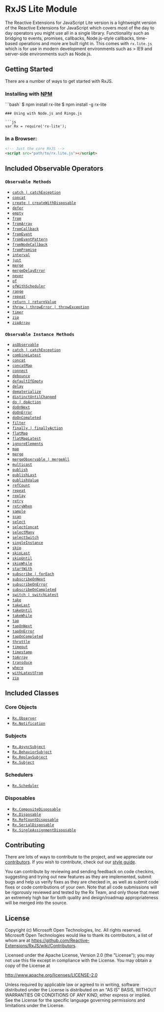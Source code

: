 # RxJS Lite Module

The Reactive Extensions for JavaScript Lite version is a lightweight version of the Reactive Extensions for JavaScript which covers most of the day to day operators you might use all in a single library. Functionality such as bridging to events, promises, callbacks, Node.js-style callbacks, time-based operations and more are built right in. This comes with `rx.lite.js` which is for use in modern development environments such as > IE9 and server-side environments such as Node.js.

## Getting Started

There are a number of ways to get started with RxJS.

### Installing with [NPM](https://npmjs.org/)

```bash`
$ npm install rx-lite
$ npm install -g rx-lite

````
### Using with Node.js and Ringo.js

```js
var Rx = require('rx-lite');
````

### In a Browser:

```html
<!-- Just the core RxJS -->
<script src="path/to/rx.lite.js"></script>
```

## Included Observable Operators

### `Observable Methods`

* [`catch | catchException`](../../doc/api/core/operators/catch.md)
* [`concat`](../../doc/api/core/operators/concat.md)
* [`create | createWithDisposable`](../../doc/api/core/operators/create.md)
* [`defer`](../../doc/api/core/operators/defer.md)
* [`empty`](../../doc/api/core/operators/empty.md)
* [`from`](../../doc/api/core/operators/from.md)
* [`fromArray`](../../doc/api/core/operators/fromarray.md)
* [`fromCallback`](../../doc/api/core/operators/fromcallback.md)
* [`fromEvent`](../../doc/api/core/operators/fromevent.md)
* [`fromEventPattern`](../../doc/api/core/operators/fromeventpattern.md)
* [`fromNodeCallback`](../../doc/api/core/operators/fromnodecallback.md)
* [`fromPromise`](../../doc/api/core/operators/frompromise.md)
* [`interval`](../../doc/api/core/operators/interval.md)
* [`just`](../../doc/api/core/operators/return.md)
* [`merge`](../../doc/api/core/operators/merge.md)
* [`mergeDelayError`](../../doc/api/core/operators/mergedelayerror.md)
* [`never`](../../doc/api/core/operators/never.md)
* [`of`](../../doc/api/core/operators/of.md)
* [`ofWithScheduler`](../../doc/api/core/operators/ofwithscheduler.md)
* [`range`](../../doc/api/core/operators/range.md)
* [`repeat`](../../doc/api/core/operators/repeat.md)
* [`return | returnValue`](../../doc/api/core/operators/return.md)
* [`throw | throwError | throwException`](../../doc/api/core/operators/throw.md)
* [`timer`](../../doc/api/core/operators/timer.md)
* [`zip`](../../doc/api/core/operators/zip.md)
* [`zipArray`](../../doc/api/core/operators/ziparray.md)

### `Observable Instance Methods`

* [`asObservable`](../../doc/api/core/operators/asobservable.md)
* [`catch | catchException`](../../doc/api/core/operators/catchproto.md)
* [`combineLatest`](../../doc/api/core/operators/combinelatest.md)
* [`concat`](../../doc/api/core/operators/concatproto.md)
* [`concatMap`](../../doc/api/core/operators/concatmap.md)
* [`connect`](../../doc/api/core/operators/connect.md)
* [`debounce`](../../doc/api/core/operators/debounce.md)
* [`defaultIfEmpty`](../../doc/api/core/operators/defaultifempty.md)
* [`delay`](../../doc/api/core/operators/delay.md)
* [`dematerialize`](../../doc/api/core/operators/dematerialize.md)
* [`distinctUntilChanged`](../../doc/api/core/operators/distinctuntilchanged.md)
* [`do | doAction`](../../doc/api/core/operators/do.md)
* [`doOnNext`](../../doc/api/core/operators/doonnext.md)
* [`doOnError`](../../doc/api/core/operators/doonerror.md)
* [`doOnCompleted`](../../doc/api/core/operators/dooncompleted.md)
* [`filter`](../../doc/api/core/operators/where.md)
* [`finally | finallyAction`](../../doc/api/core/operators/finally.md)
* [`flatMap`](../../doc/api/core/operators/selectmany.md)
* [`flatMapLatest`](../../doc/api/core/operators/flatmaplatest.md)
* [`ignoreElements`](../../doc/api/core/operators/ignoreelements.md)
* [`map`](../../doc/api/core/operators/select.md)
* [`merge`](../../doc/api/core/operators/mergeproto.md)
* [`mergeObservable | mergeAll`](../../doc/api/core/operators/mergeall.md)
* [`multicast`](../../doc/api/core/operators/multicast.md)
* [`publish`](../../doc/api/core/operators/publish.md)
* [`publishLast`](../../doc/api/core/operators/publishlast.md)
* [`publishValue`](../../doc/api/core/operators/publishvalue.md)
* [`refCount`](../../doc/api/core/operators/refcount.md)
* [`repeat`](../../doc/api/core/operators/repeat.md)
* [`replay`](../../doc/api/core/operators/replay.md)
* [`retry`](../../doc/api/core/operators/retry.md)
* [`retryWhen`](../../doc/api/core/operators/retrywhen.md)
* [`sample`](../../doc/api/core/operators/sample.md)
* [`scan`](../../doc/api/core/operators/scan.md)
* [`select`](../../doc/api/core/operators/select.md)
* [`selectConcat`](../../doc/api/core/operators/concatmap.md)
* [`selectMany`](../../doc/api/core/operators/selectmany.md)
* [`selectSwitch`](../../doc/api/core/operators/flatmaplatest.md)
* [`singleInstance`](../../doc/api/core/operators/singleinstance.md)
* [`skip`](../../doc/api/core/operators/skip.md)
* [`skipLast`](../../doc/api/core/operators/skiplast.md)
* [`skipUntil`](../../doc/api/core/operators/skipuntil.md)
* [`skipWhile`](../../doc/api/core/operators/skipwhile.md)
* [`startWith`](../../doc/api/core/operators/startwith.md)
* [`subscribe | forEach`](../../doc/api/core/operators/subscribe.md)
* [`subscribeOnNext`](../../doc/api/core/operators/subscribeonnext.md)
* [`subscribeOnError`](../../doc/api/core/operators/subscribeonerror.md)
* [`subscribeOnCompleted`](../../doc/api/core/operators/subscribeoncompleted.md)
* [`switch | switchLatest`](../../doc/api/core/operators/switch.md)
* [`take`](../../doc/api/core/operators/take.md)
* [`takeLast`](../../doc/api/core/operators/takelast.md)
* [`takeUntil`](../../doc/api/core/operators/takeuntil.md)
* [`takeWhile`](../../doc/api/core/operators/takewhile.md)
* [`tap`](../../doc/api/core/operators/do.md)
* [`tapOnNext`](../../doc/api/core/operators/doonnext.md)
* [`tapOnError`](../../doc/api/core/operators/doonerror.md)
* [`tapOnCompleted`](../../doc/api/core/operators/dooncompleted.md)
* [`throttle`](../../doc/api/core/operators/throttle.md)
* [`timeout`](../../doc/api/core/operators/timeout.md)
* [`timestamp`](../../doc/api/core/operators/timestamp.md)
* [`toArray`](../../doc/api/core/operators/toarray.md)
* [`transduce`](../../doc/api/core/operators/transduce.md)
* [`where`](../../doc/api/core/operators/where.md)
* [`withLatestFrom`](../../doc/api/core/operators/withlatestfrom.md)
* [`zip`](../../doc/api/core/operators/zipproto.md)

## Included Classes

### Core Objects

* [`Rx.Observer`](../../doc/api/core/observer.md)
* [`Rx.Notification`](../../doc/api/core/notification.md)

### Subjects

* [`Rx.AsyncSubject`](../../doc/api/subjects/asyncsubject.md)
* [`Rx.BehaviorSubject`](../../doc/api/subjects/behaviorsubject.md)
* [`Rx.ReplaySubject`](../../doc/api/subjects/replaysubject.md)
* [`Rx.Subject`](../../doc/api/subjects/subject.md)

### Schedulers

* [`Rx.Scheduler`](../../doc/api/schedulers/scheduler.md)

### Disposables

* [`Rx.CompositeDisposable`](../../doc/api/disposables/compositedisposable.md)
* [`Rx.Disposable`](../../doc/api/disposables/disposable.md)
* [`Rx.RefCountDisposable`](../../doc/api/disposables/refcountdisposable.md)
* [`Rx.SerialDisposable`](../../doc/api/disposables/serialdisposable.md)
* [`Rx.SingleAssignmentDisposable`](../../doc/api/disposables/singleassignmentdisposable.md)

## Contributing

There are lots of ways to contribute to the project, and we appreciate our [contributors](https://github.com/Reactive-Extensions/RxJS/wiki/Contributors). If you wish to contribute, check out our [style guide](<(https://github.com/Reactive-Extensions/RxJS/tree/master/doc/contributing)>).

You can contribute by reviewing and sending feedback on code checkins, suggesting and trying out new features as they are implemented, submit bugs and help us verify fixes as they are checked in, as well as submit code fixes or code contributions of your own. Note that all code submissions will be rigorously reviewed and tested by the Rx Team, and only those that meet an extremely high bar for both quality and design/roadmap appropriateness will be merged into the source.

## License

Copyright (c) Microsoft Open Technologies, Inc. All rights reserved.
Microsoft Open Technologies would like to thank its contributors, a list
of whom are at https://github.com/Reactive-Extensions/RxJS/wiki/Contributors.

Licensed under the Apache License, Version 2.0 (the "License"); you
may not use this file except in compliance with the License. You may
obtain a copy of the License at

http://www.apache.org/licenses/LICENSE-2.0

Unless required by applicable law or agreed to in writing, software
distributed under the License is distributed on an "AS IS" BASIS,
WITHOUT WARRANTIES OR CONDITIONS OF ANY KIND, either express or
implied. See the License for the specific language governing permissions
and limitations under the License.
